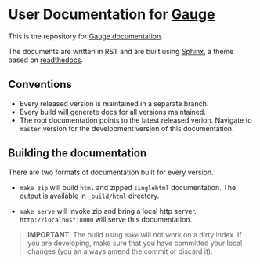 # User Documentation for [Gauge](https://gauge.org)

This is the repository for [Gauge documentation](https://docs.gauge.org).

The documents are written in RST and are built using [Sphinx](http://www.sphinx-doc.org/), a theme based on [readthedocs](https://github.com/snide/sphinx_rtd_theme/).

## Conventions

- Every released version is maintained in a separate branch.
- Every build will generate docs for all versions maintained.
- The root documentation points to the latest released verion. Navigate to `master` version for the development version of this documentation.

## Building the documentation

There are two formats of documentation built for every version.

- `make zip` will build `html` and zipped `singlehtml` documentation. The output is available in `_build/html` directory.

- `make serve` will invoke zip and bring a local http server. `http://localhost:8000` will serve this documentation.

> **IMPORTANT**: The build using `make` will not work on a dirty index. If you are developing, make sure that you have committed your local changes (you an always amend the commit or discard it). 

